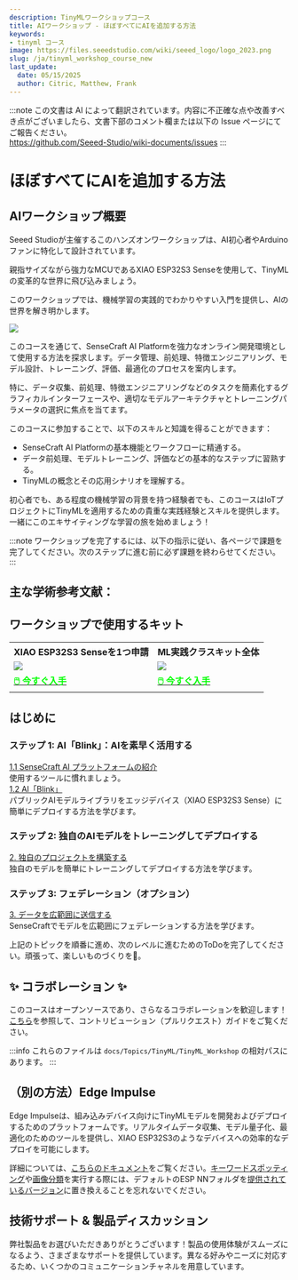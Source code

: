 ```yaml
---
description: TinyMLワークショップコース
title: AIワークショップ - ほぼすべてにAIを追加する方法
keywords:
- tinyml コース
image: https://files.seeedstudio.com/wiki/seeed_logo/logo_2023.png
slug: /ja/tinyml_workshop_course_new
last_update:
  date: 05/15/2025
  author: Citric, Matthew, Frank
---
```

:::note
この文書は AI によって翻訳されています。内容に不正確な点や改善すべき点がございましたら、文書下部のコメント欄または以下の Issue ページにてご報告ください。  
https://github.com/Seeed-Studio/wiki-documents/issues
:::

# ほぼすべてにAIを追加する方法

## AIワークショップ概要

Seeed Studioが主催するこのハンズオンワークショップは、AI初心者やArduinoファンに特化して設計されています。

親指サイズながら強力なMCUであるXIAO ESP32S3 Senseを使用して、TinyMLの変革的な世界に飛び込みましょう。

このワークショップでは、機械学習の実践的でわかりやすい入門を提供し、AIの世界を解き明かします。

<div style={{textAlign:'center'}}><img src="https://files.seeedstudio.com/wiki/tinyml-topic/tinyml2.png" style={{width:1000, height:'auto'}}/></div>

このコースを通じて、SenseCraft AI Platformを強力なオンライン開発環境として使用する方法を探求します。データ管理、前処理、特徴エンジニアリング、モデル設計、トレーニング、評価、最適化のプロセスを案内します。

特に、データ収集、前処理、特徴エンジニアリングなどのタスクを簡素化するグラフィカルインターフェースや、適切なモデルアーキテクチャとトレーニングパラメータの選択に焦点を当てます。

<div class="button_tech_support_container">
<a href="https://wiki.seeedstudio.com/ja/sensecraft_ai_main/" class="button_edgelab"></a> 
</div>

このコースに参加することで、以下のスキルと知識を得ることができます：

- SenseCraft AI Platformの基本機能とワークフローに精通する。
- データ前処理、モデルトレーニング、評価などの基本的なステップに習熟する。
- TinyMLの概念とその応用シナリオを理解する。

初心者でも、ある程度の機械学習の背景を持つ経験者でも、このコースはIoTプロジェクトにTinyMLを適用するための貴重な実践経験とスキルを提供します。一緒にこのエキサイティングな学習の旅を始めましょう！

:::note
ワークショップを完了するには、以下の指示に従い、各ページで課題を完了してください。次のステップに進む前に必ず課題を終わらせてください。
:::

## 主な学術参考文献：

<div class="button_tech_support_container">
<a href="https://mlsysbook.ai/" class="button_ml_harvard_book"></a> 
</div>

## ワークショップで使用するキット

<div class="table-center">
	<table class="table-nobg">
    <tr class="table-trnobg">
      <th class="table-trnobg">XIAO ESP32S3 Senseを1つ申請</th>
      <th class="table-trnobg">ML実践クラスキット全体</th>
		</tr>
    <tr class="table-trnobg"></tr>
		<tr class="table-trnobg">
			<td class="table-trnobg"><div style={{textAlign:'center'}}><img src="https://files.seeedstudio.com/wiki/SeeedStudio-XIAO-ESP32S3/img/xiaoesp32s3sense.jpg" style={{width:300, height:'auto'}}/></div></td>
			<td class="table-trnobg"><div style={{textAlign:'center'}}><img src="https://media-cdn.seeedstudio.com/media/catalog/product/cache/bb49d3ec4ee05b6f018e93f896b8a25d/3/-/3-110992064-machine-learning-practical-class-kit-all.jpg" style={{width:300, height:'auto'}}/></div></td>
		</tr>
    <tr class="table-trnobg"></tr>
		<tr class="table-trnobg">
			<td class="table-trnobg"><div class="get_one_now_container" style={{textAlign: 'center'}}><a class="get_one_now_item" href="https://www.seeedstudio.com/XIAO-ESP32S3-Sense-p-5639.html" target="_blank"><strong><span><font color={'FFFFFF'} size={"4"}>🖱️ 今すぐ入手</font></span></strong></a></div></td>
			<td class="table-trnobg"><div class="get_one_now_container" style={{textAlign: 'center'}}><a class="get_one_now_item" href="https://www.seeedstudio.com/Machine-Learning-Practical-Class-Kit-p-5951.html" target="_blank"><strong><span><font color={'FFFFFF'} size={"4"}>🖱️ 今すぐ入手</font></span></strong></a></div></td>
        </tr>
    </table>
</div>

## はじめに

### ステップ 1: AI「Blink」：AIを素早く活用する

<div class="all_container">
  <div class="getting_started">
      <div class="start_card_wrapper">
          <a href= "/ja/sscma" class="getting_started_label2">1.1 SenseCraft AI プラットフォームの紹介</a>
          <br/>使用するツールに慣れましょう。
      </div>
  </div>
    <div class="getting_started">
      <div class="start_card_wrapper">
          <a href= "/ja/sscma/#the-ai-blink-quickly-using-ai" class="getting_started_label2">1.2 AI「Blink」</a>
          <br/>パブリックAIモデルライブラリをエッジデバイス（XIAO ESP32S3 Sense）に簡単にデプロイする方法を学びます。
      </div>
  </div>
</div>

### ステップ 2: 独自のAIモデルをトレーニングしてデプロイする

<div class="all_container">
  <div class="getting_started">
      <div class="start_card_wrapper">
          <a href= "/ja/train_and_deploy_model" class="getting_started_label2">2. 独自のプロジェクトを構築する</a>
          <br/>独自のモデルを簡単にトレーニングしてデプロイする方法を学びます。  
      </div>
  </div>
</div>

### ステップ 3: フェデレーション（オプション）

<div class="all_container">
  <div class="getting_started">
      <div class="start_card_wrapper">
          <a href= "/ja/train_and_deploy_model/#optional-federate-transmit-data-wide-away" class="getting_started_label2">3. データを広範囲に送信する</a>
          <br/>SenseCraftでモデルを広範囲にフェデレーションする方法を学びます。
      </div>
  </div>
</div>

上記のトピックを順番に進め、次のレベルに進むためのToDoを完了してください。頑張って、楽しいものづくりを🙌。

## ✨ コラボレーション ✨

このコースはオープンソースであり、さらなるコラボレーションを歓迎します！[こちら](https://wiki.seeedstudio.com/ja/Contribution-Guide/)を参照して、コントリビューション（プルリクエスト）ガイドをご覧ください。

:::info
これらのファイルは `docs/Topics/TinyML/TinyML_Workshop` の相対パスにあります。
:::

## （別の方法）Edge Impulse

<div class="button_tech_support_container">
<a href="https://edgeimpulse.com/" class="button_edgeimpulse"></a> 
</div>

Edge Impulseは、組み込みデバイス向けにTinyMLモデルを開発およびデプロイするためのプラットフォームです。リアルタイムデータ収集、モデル量子化、最適化のためのツールを提供し、XIAO ESP32S3のようなデバイスへの効率的なデプロイを可能にします。

詳細については、[こちらのドキュメント](https://wiki.seeedstudio.com/ja/edgeimpulse/)をご覧ください。[キーワードスポッティング](https://wiki.seeedstudio.com/ja/tinyml_course_Key_Word_Spotting/)や[画像分類](https://wiki.seeedstudio.com/ja/tinyml_course_Image_classification_project/)を実行する際には、デフォルトのESP NNフォルダを[提供されているバージョン](https://github.com/Mjrovai/XIAO-ESP32S3-Sense/blob/main/ESP-NN.zip)に置き換えることを忘れないでください。

## 技術サポート & 製品ディスカッション

弊社製品をお選びいただきありがとうございます！製品の使用体験がスムーズになるよう、さまざまなサポートを提供しています。異なる好みやニーズに対応するため、いくつかのコミュニケーションチャネルを用意しています。

<div class="button_tech_support_container">
<a href="https://forum.seeedstudio.com/" class="button_forum"></a> 
<a href="https://www.seeedstudio.com/contacts" class="button_email"></a>
</div>

<div class="button_tech_support_container">
<a href="https://discord.gg/eWkprNDMU7" class="button_discord"></a> 
<a href="https://github.com/Seeed-Studio/wiki-documents/discussions/69" class="button_discussion"></a>
</div>